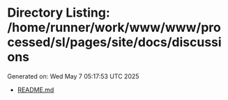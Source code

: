 # Directory Listing: /home/runner/work/www/www/processed/sl/pages/site/docs/discussions
Generated on: Wed May  7 05:17:53 UTC 2025

- [README.md](README.md)
